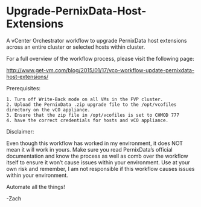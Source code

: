 # Upgrade-PernixData-Host-Extensions
A vCenter Orchestrator workflow to upgrade PernixData host extensions across an entire cluster or selected hosts within cluster.

For a full overview of the workflow process, please visit the following page:

http://www.get-vm.com/blog/2015/01/17/vco-workflow-update-pernixdata-host-extensions/

Prerequisites:

    1. Turn off Write-Back mode on all VMs in the FVP cluster.
    2. Upload the PernixData .zip upgrade file to the /opt/vcofiles directory on the vCO appliance.
    3. Ensure that the zip file in /opt/vcofiles is set to CHMOD 777
    4. have the correct credentials for hosts and vCO appliance.

Disclaimer:

Even though this workflow has worked in my environment, it does NOT mean it will work in yours. 
Make sure you read PernixData’s official documentation and know the process as well as comb over the workflow itself 
to ensure it won’t cause issues within your environment. Use at your own risk and remember, I am not responsible 
if this workflow causes issues within your environment.

Automate all the things!

-Zach
